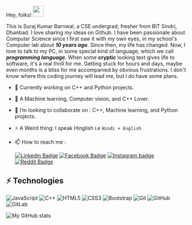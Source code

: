 Hey, folks!  <img src="https://raw.githubusercontent.com/MartinHeinz/MartinHeinz/master/wave.gif" width="30px">

This is Suraj Kumar Barnwal, a CSE undergrad, fresher from BIT Sindri, Dhanbad. I love sharing my ideas on Github.  I have been passionate about Computer Science since I first saw it with my own eyes, in my school's Computer lab about ***10 years ago***. Since then, my life has changed. Now, I love to talk to my PC, in some special kind of language, which we call ***programming language***. When some **cryptic** looking text gives life to software, it's a real thrill for me. Getting stuck for hours and days, maybe even months is a bliss for me accompanied by obvious frustrations. I don't know where this coding journey will lead me, but I do have some plans.

- 🌱 Currently working on C++ and Python projects.
- 👀 A Machine learning, Computer vision, and C++ Lover.
- 💞️ I’m looking to collaborate on : C++, Machine learning, and Python projects.
- ⚡ A Weird thing: I speak Hinglish i.e ```Hindi + English```
- 📫 How to reach me : 
    
  [![Linkedin Badge](https://img.shields.io/badge/-Suraj-cacbf6?style=flat&labelColor=2867b2&logo=linkedin&logoColor=white)](https://www.linkedin.com/in/suraj-barnwal-48a306203/) [![Facebook Badge](https://img.shields.io/badge/-Suraj-cacbf6?style=flat&labelColor=4267B2&logo=facebook&logoColor=white)](https://www.facebook.com/suraj.kumarbarnwal.108/) [![Instagram badge](https://img.shields.io/badge/-Suraj-cacbf6?style=flat&labelColor=fccc63&logo=instagram&logoColor=white)](https://www.instagram.com/redocmi/) [![Reddit Badge](https://img.shields.io/badge/-Suraj-cacbf6?style=flat&labelColor=red&logo=reddit&logoColor=white)](https://www.reddit.com/user/Redocmi)

## ⚡ Technologies

![JavaScript](https://img.shields.io/badge/-JavaScript-black?style=flat-square&logo=javascript)
![C++](https://img.shields.io/badge/-C++-00599C?style=flat-square&logo=c)
![HTML5](https://img.shields.io/badge/-HTML5-E34F26?style=flat-square&logo=html5&logoColor=white)
![CSS3](https://img.shields.io/badge/-CSS3-1572B6?style=flat-square&logo=css3)
![Bootstrap](https://img.shields.io/badge/-Bootstrap-563D7C?style=flat-square&logo=bootstrap)
![Git](https://img.shields.io/badge/-Git-black?style=flat-square&logo=git)
![GitHub](https://img.shields.io/badge/-GitHub-181717?style=flat-square&logo=github)
![GitLab](https://img.shields.io/badge/-GitLab-FCA121?style=flat-square&logo=gitlab)

![My GitHub stats](https://github-readme-stats.vercel.app/api?username=Redocamai&show_icons=true&theme=react)
